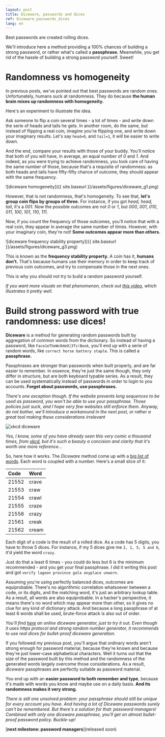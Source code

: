 ```yaml
---
layout: post
title: Diceware, passwords and dices
ref: Diceware_passwords_dices
lang: en
---
```


Best passwords are created rolling dices.

We'll introduce here a method providing a 100% chances of building a strong password, or rather what's called a **passphrase.** Meanwhile, you get rid of the hassle of building a strong password yourself. Sweet!

# Randomness vs homogeneity

In previous posts, we've pointed out that best passwords are random ones. Unfortunately, humans suck at randomness. They do because **the human brain mixes up randomness with homogeneity.**

Here's an experiment to illustrate the idea.

Ask someone to flip a coin several times - a lot of times - and write down the serie of heads and tails he gets. In another room, do the same, but instead of flipping a real coin, imagine you're flipping one, and write down your imaginary results. Let's say `head=0`, and `tail=1`, it will be easier to write down.

And the end, compare your results with those of your buddy. You'll notice that both of you will have, in average, an equal number of *0* and *1*. And indeed, as you were trying to achieve randomness, you took care of having the same number of those, because that's a requisite of randomness: as both heads and tails have fifty-fifty chance of outcome, they should appear with the same frequency.

![diceware homogeneity]({{ site.baseurl }}/assets/figures/diceware_g1.png)

However, that is not randomness, that's homogeneity. To see that, **let's group coin flips by groups of three.** For instance, if you got *head, head, tail*, it's a *001*. Now the possible outcomes are not *0* or *1*, but *000*, *001*, *010*, *011*, *100*, *101*, *110*, *111*.

Now, if you count the frequency of those outcomes, you'll notice that with a real coin, they appear in average the same number of times. However, with your imaginary coin, they're not! **Some outcomes appear more than others.**

![diceware frequency stability property]({{ site.baseurl }}/assets/figures/diceware_g3.png)

This is known as the **frequency stability property.** A coin has it, **humans don't.** That's because humans use their memory in order to keep track of previous coin outcomes, and try to compensate those in the next ones.

This is why you should not try to build a random password yourself.

*If you want more visuals on that phenomenon, check out [this video](https://www.youtube.com/watch?v=H2lJLXS3AYM), which illustrates it pretty well.*

# Build strong password with true randomness: use dices!

**Diceware** is a method for generating random passwords built by aggregation of common words from the dictionary. So instead of having a password, like `Face1eTheWc0deO|3Ts!Book`, you'll end up with a serie of random words, like `correct horse battery staple`. This is called a **passphrase.**

Passphrases are stronger than passwords when built properly, and are far easier to remember. In essence, they're just the same though, they only differ in structure, but are both keyboard typable series. As a result, they can be used systematically instead of passwords in order to login to you accounts. **Forget about passwords, use passphrases.**

*There's one exception though. If the website prevents long sequences to be used as password, you won't be able to use your passphrase. Those policies just suck, and I hope very few websites still enforce them. Anyway, do not bother, we'll introduce a workaround in the next post, or rather a great tool making these considerations irrelevant*

![xkcd diceware](http://imgs.xkcd.com/comics/password_strength.png)

*Yes, I know, some of you have already seen this very comic a thousand times, from [xkcd](https://xkcd.com/936/), but it's such a beauty a concision and clarity that it's worth one more reference...*

So, here how it works. The *Diceware* method come up with a [big list of words](http://world.std.com/~reinhold/diceware.wordlist.asc). Each word is coupled with a number. Here's a small slice of it:

| Code           | Word          |
| :------------- | :------------- |
| 21552          | crave          |
| 21553          | craw           |
| 21554          | crawl          |
| 21555          | craze          |
| 21556          | crazy          |
| 21561          | creak          |
| 21562          | cream          |

Each digit of a code is the result of a rolled dice. As a code has 5 digits, you have to throw 5 dices. For instance, if my 5 dices give me `2, 1, 5, 5 and 6`, it'd yield the word `crazy`.

Just do that a least 6 times - you could do less but 6 is the minimum recommended - and you get your final passphrase. I did it writing this post and got `verify lagoon province gala anyplace unworn`.

Assuming you're using perfectly balanced dices, outcomes are equiprobable. There's no algorithmic correlation whatsoever between a code, or its digits, and the matching word, it's just an arbitrary lookup table. As a result, all words are also equiprobable. In a hacker's perspective, it means there's no word which may appear more than other, so it gives no clue for any kind of dictionary attack. And because a long passphrase of at least 6 words shall be used, brute-force attack is also out of order.

*You'll find [here](https://www.rempe.us/diceware/#eff) an online diceware generator, just to try it out. Even though it uses https protocol and strong random number generator, it recommends to use real dices for bullet-proof diceware generation.*

If you followed my previous post, you'll argue that ordinary words aren't strong enough for password material, because they're known and because they're just lower-case alphabetical characters. Well it turns out that the size of the password built by this method and the randomness of the generated words largely overcome those considerations. As a result, *diceware* passphrases are perfectly suitable as password material.

You end up with an **easier password to both remember and type**, because it's made with words you know and maybe use on a daily basis. **And its randomness makes it very strong.**

*There is still one unsolved problem: your passphrase should still be unique for every account you have. And having a lot of Diceware passwords surely can't be remembered. But there's a solution for that: password managers! Combined with only one diceware passphrase, you'll get on almost bullet-proof password policy. Buckle-up!*

[**next milestone: password managers**](released soon)
